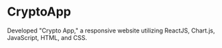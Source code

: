 # CryptoApp
Developed "Crypto App," a responsive website utilizing ReactJS, Chart.js, JavaScript, HTML, and CSS. 

